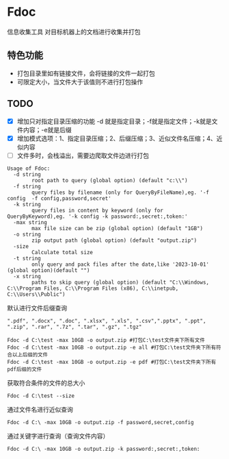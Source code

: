 # Fdoc
信息收集工具 对目标机器上的文档进行收集并打包

## 特色功能

- 打包目录里如有链接文件，会将链接的文件一起打包
- 可限定大小，当文件大于该值则不进行打包操作

## TODO

-[x] 增加只对指定目录压缩的功能 -d 就是指定目录；-f就是指定文件；-k就是文件内容；-e就是后缀
-[x] 增加模式选项：1、指定目录压缩；2、后缀压缩；3、近似文件名压缩；4、近似内容
-[ ] 文件多时，会栈溢出，需要边爬取文件边进行打包

```shell
Usage of Fdoc:
  -d string
        root path to query (global option) (default "c:\\")
  -f string
        query files by filename (only for QueryByFileName),eg. '-f config  -f config,password,secret'
  -k string
        query files in content by keyword (only for QueryByKeyword),eg. '-k config -k password:,secret:,token:'
  -max string
        max file size can be zip (global option) (default "1GB")
  -o string
        zip output path (global option) (default "output.zip")
  -size
        Calculate total size
  -t string
        only query and pack files after the date,like '2023-10-01' (global option)(default "")
  -x string
        paths to skip query (global option) (default "C:\\Windows, C:\\Program Files, C:\\Program Files (x86), C:\\inetpub, C:\\Users\\Public")
```

默认进行文件后缀查询

```
".pdf", ".docx", ".doc", ".xlsx", ".xls", ".csv",".pptx", ".ppt", ".zip", ".rar", ".7z", ".tar", ".gz", ".tgz"
```

```shell
Fdoc -d C:\test -max 10GB -o output.zip #打包C:\test文件夹下所有文件
Fdoc -d C:\test -max 10GB -o output.zip -e all #打包C:\test文件夹下所有符合以上后缀的文件
Fdoc -d C:\test -max 10GB -o output.zip -e pdf #打包C:\test文件夹下所有pdf后缀的文件
```

获取符合条件的文件的总大小

```shell
Fdoc -d C:\test --size
```


通过文件名进行近似查询

```shell
Fdoc -d C:\ -max 10GB -o output.zip -f password,secret,config
```

通过关键字进行查询（查询文件内容）

```shell
Fdoc -d C:\ -max 10GB -o output.zip -k password:,secret:,token:
```

